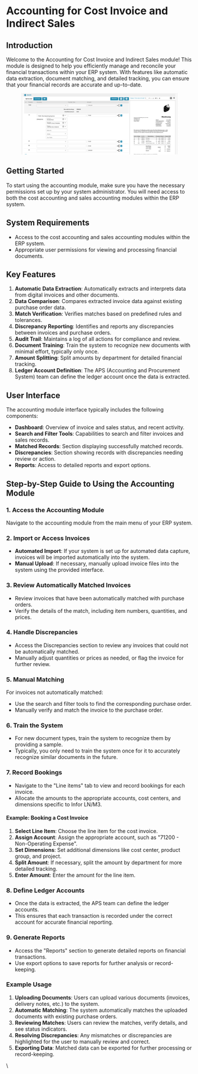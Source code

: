 # Accounting for Cost Invoice and Indirect Sales

## Introduction

Welcome to the Accounting for Cost Invoice and Indirect Sales module! This module is designed to help you efficiently manage and reconcile your financial transactions within your ERP system. With features like automatic data extraction, document matching, and detailed tracking, you can ensure that your financial records are accurate and up-to-date.

<figure><img src="../.gitbook/assets/image (14) (1) (1) (1).png" alt=""><figcaption></figcaption></figure>

## Getting Started

To start using the accounting module, make sure you have the necessary permissions set up by your system administrator. You will need access to both the cost accounting and sales accounting modules within the ERP system.

## System Requirements

* Access to the cost accounting and sales accounting modules within the ERP system.
* Appropriate user permissions for viewing and processing financial documents.

## Key Features

1. **Automatic Data Extraction**: Automatically extracts and interprets data from digital invoices and other documents.
2. **Data Comparison**: Compares extracted invoice data against existing purchase order data.
3. **Match Verification**: Verifies matches based on predefined rules and tolerances.
4. **Discrepancy Reporting**: Identifies and reports any discrepancies between invoices and purchase orders.
5. **Audit Trail**: Maintains a log of all actions for compliance and review.
6. **Document Training**: Train the system to recognize new documents with minimal effort, typically only once.
7. **Amount Splitting**: Split amounts by department for detailed financial tracking.
8. **Ledger Account Definition**: The APS (Accounting and Procurement System) team can define the ledger account once the data is extracted.

## User Interface

The accounting module interface typically includes the following components:

* **Dashboard**: Overview of invoice and sales status, and recent activity.
* **Search and Filter Tools**: Capabilities to search and filter invoices and sales records.
* **Matched Records**: Section displaying successfully matched records.
* **Discrepancies**: Section showing records with discrepancies needing review or action.
* **Reports**: Access to detailed reports and export options.

## Step-by-Step Guide to Using the Accounting Module

### 1. Access the Accounting Module

Navigate to the accounting module from the main menu of your ERP system.

### 2. Import or Access Invoices

* **Automated Import**: If your system is set up for automated data capture, invoices will be imported automatically into the system.
* **Manual Upload**: If necessary, manually upload invoice files into the system using the provided interface.

### 3. Review Automatically Matched Invoices

* Review invoices that have been automatically matched with purchase orders.
* Verify the details of the match, including item numbers, quantities, and prices.

### 4. Handle Discrepancies

* Access the Discrepancies section to review any invoices that could not be automatically matched.
* Manually adjust quantities or prices as needed, or flag the invoice for further review.

### 5. Manual Matching

For invoices not automatically matched:

* Use the search and filter tools to find the corresponding purchase order.
* Manually verify and match the invoice to the purchase order.

### 6. Train the System

* For new document types, train the system to recognize them by providing a sample.
* Typically, you only need to train the system once for it to accurately recognize similar documents in the future.

### 7. Record Bookings

* Navigate to the "Line items" tab to view and record bookings for each invoice.
* Allocate the amounts to the appropriate accounts, cost centers, and dimensions specific to Infor LN/M3.

#### **Example: Booking a Cost Invoice**

1. **Select Line Item**: Choose the line item for the cost invoice.
2. **Assign Account**: Assign the appropriate account, such as "71200 - Non-Operating Expense".
3. **Set Dimensions**: Set additional dimensions like cost center, product group, and project.
4. **Split Amount**: If necessary, split the amount by department for more detailed tracking.
5. **Enter Amount**: Enter the amount for the line item.

### 8. Define Ledger Accounts

* Once the data is extracted, the APS team can define the ledger accounts.
* This ensures that each transaction is recorded under the correct account for accurate financial reporting.

### 9. Generate Reports

* Access the "Reports" section to generate detailed reports on financial transactions.
* Use export options to save reports for further analysis or record-keeping.

### Example Usage

1. **Uploading Documents**: Users can upload various documents (invoices, delivery notes, etc.) to the system.
2. **Automatic Matching**: The system automatically matches the uploaded documents with existing purchase orders.
3. **Reviewing Matches**: Users can review the matches, verify details, and see status indicators.
4. **Resolving Discrepancies**: Any mismatches or discrepancies are highlighted for the user to manually review and correct.
5. **Exporting Data**: Matched data can be exported for further processing or record-keeping.

\\
